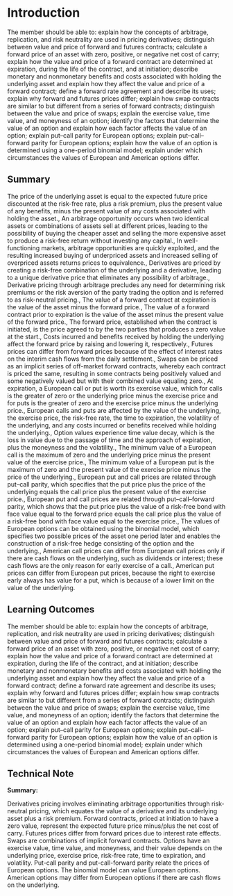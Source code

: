 # Introduction

The member should be able to: explain how the concepts of arbitrage, replication, and risk neutrality are used in pricing derivatives; distinguish between value and price of forward and futures contracts; calculate a forward price of an asset with zero, positive, or negative net cost of carry; explain how the value and price of a forward contract are determined at expiration, during the life of the contract, and at initiation; describe monetary and nonmonetary benefits and costs associated with holding the underlying asset and explain how they affect the value and price of a forward contract; define a forward rate agreement and describe its uses; explain why forward and futures prices differ; explain how swap contracts are similar to but different from a series of forward contracts; distinguish between the value and price of swaps; explain the exercise value, time value, and moneyness of an option; identify the factors that determine the value of an option and explain how each factor affects the value of an option; explain put–call parity for European options; explain put–call–forward parity for European options; explain how the value of an option is determined using a one-period binomial model; explain under which circumstances the values of European and American options differ.

## Summary

The price of the underlying asset is equal to the expected future price discounted at the risk-free rate, plus a risk premium, plus the present value of any benefits, minus the present value of any costs associated with holding the asset., An arbitrage opportunity occurs when two identical assets or combinations of assets sell at different prices, leading to the possibility of buying the cheaper asset and selling the more expensive asset to produce a risk-free return without investing any capital., In well-functioning markets, arbitrage opportunities are quickly exploited, and the resulting increased buying of underpriced assets and increased selling of overpriced assets returns prices to equivalence., Derivatives are priced by creating a risk-free combination of the underlying and a derivative, leading to a unique derivative price that eliminates any possibility of arbitrage., Derivative pricing through arbitrage precludes any need for determining risk premiums or the risk aversion of the party trading the option and is referred to as risk-neutral pricing., The value of a forward contract at expiration is the value of the asset minus the forward price., The value of a forward contract prior to expiration is the value of the asset minus the present value of the forward price., The forward price, established when the contract is initiated, is the price agreed to by the two parties that produces a zero value at the start., Costs incurred and benefits received by holding the underlying affect the forward price by raising and lowering it, respectively., Futures prices can differ from forward prices because of the effect of interest rates on the interim cash flows from the daily settlement., Swaps can be priced as an implicit series of off-market forward contracts, whereby each contract is priced the same, resulting in some contracts being positively valued and some negatively valued but with their combined value equaling zero., At expiration, a European call or put is worth its exercise value, which for calls is the greater of zero or the underlying price minus the exercise price and for puts is the greater of zero and the exercise price minus the underlying price., European calls and puts are affected by the value of the underlying, the exercise price, the risk-free rate, the time to expiration, the volatility of the underlying, and any costs incurred or benefits received while holding the underlying., Option values experience time value decay, which is the loss in value due to the passage of time and the approach of expiration, plus the moneyness and the volatility., The minimum value of a European call is the maximum of zero and the underlying price minus the present value of the exercise price., The minimum value of a European put is the maximum of zero and the present value of the exercise price minus the price of the underlying., European put and call prices are related through put–call parity, which specifies that the put price plus the price of the underlying equals the call price plus the present value of the exercise price., European put and call prices are related through put–call–forward parity, which shows that the put price plus the value of a risk-free bond with face value equal to the forward price equals the call price plus the value of a risk-free bond with face value equal to the exercise price., The values of European options can be obtained using the binomial model, which specifies two possible prices of the asset one period later and enables the construction of a risk-free hedge consisting of the option and the underlying., American call prices can differ from European call prices only if there are cash flows on the underlying, such as dividends or interest; these cash flows are the only reason for early exercise of a call., American put prices can differ from European put prices, because the right to exercise early always has value for a put, which is because of a lower limit on the value of the underlying.

## Learning Outcomes

The member should be able to: explain how the concepts of arbitrage, replication, and risk neutrality are used in pricing derivatives; distinguish between value and price of forward and futures contracts; calculate a forward price of an asset with zero, positive, or negative net cost of carry; explain how the value and price of a forward contract are determined at expiration, during the life of the contract, and at initiation; describe monetary and nonmonetary benefits and costs associated with holding the underlying asset and explain how they affect the value and price of a forward contract; define a forward rate agreement and describe its uses; explain why forward and futures prices differ; explain how swap contracts are similar to but different from a series of forward contracts; distinguish between the value and price of swaps; explain the exercise value, time value, and moneyness of an option; identify the factors that determine the value of an option and explain how each factor affects the value of an option; explain put–call parity for European options; explain put–call–forward parity for European options; explain how the value of an option is determined using a one-period binomial model; explain under which circumstances the values of European and American options differ.

## Technical Note

**Summary:**

Derivatives pricing involves eliminating arbitrage opportunities through risk-neutral pricing, which equates the value of a derivative and its underlying asset plus a risk premium. Forward contracts, priced at initiation to have a zero value, represent the expected future price minus/plus the net cost of carry. Futures prices differ from forward prices due to interest rate effects. Swaps are combinations of implicit forward contracts. Options have an exercise value, time value, and moneyness, and their value depends on the underlying price, exercise price, risk-free rate, time to expiration, and volatility. Put-call parity and put-call-forward parity relate the prices of European options. The binomial model can value European options. American options may differ from European options if there are cash flows on the underlying.